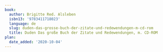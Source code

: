 ```yaml
---
book:
  author: Brigitte Red. Alsleben
  isbn13: '9783411718023'
  language: de
  slug: duden-das-grosse-buch-der-zitate-und-redewendungen-m-cd-rom
  title: Duden Das große Buch der Zitate und Redewendungen, m. CD-ROM
plan:
  date_added: '2020-10-04'
---
```

